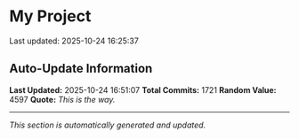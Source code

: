 # My Project


Last updated: 2025-10-24 16:25:37
































































































































































































































































































































































































































































































































































































































































































































































































































































































































































































































































































































































































































































































































































































































































































































































































































































































































































































































































































































































































































































































































































































## Auto-Update Information

**Last Updated:** 2025-10-24 16:51:07
**Total Commits:** 1721
**Random Value:** 4597
**Quote:** _This is the way._

---
_This section is automatically generated and updated._